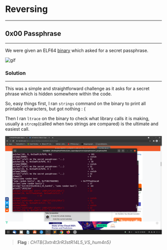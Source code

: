 # Reversing
---
## 0x00 Passphrase
---
We were given an ELF64 [binary](passphrase) which asked for a secret passphrase.

![gif](gif.gif)

### Solution
---
This was a simple and straightforward challenge as it asks for a secret phrase which is hidden somewhere within the code. 

So, easy things first, I ran `strings` command on the binary to print all printable characters, but got nothing : (

Then I ran `ltrace` on the binary to check what library calls it is making, usually a `strcmp`(called when two strings are compared) is the ultimate and easiest call. 

![img](SS.png)

> **Flag** : _CHTB{3xtr4t3rR3stR14L5_VS_hum4n5}_
